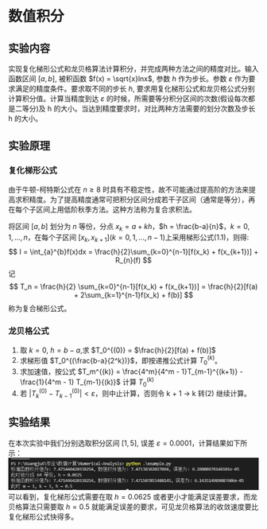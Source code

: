 # 数值积分

## 实验内容
实现复化梯形公式和龙贝格算法计算积分，并完成两种方法之间的精度对比。输入函数区间 $[a,b]$, 被积函数 $f(x) = \sqrt{x}lnx$, 参数 $h$ 作为步长。参数 $\varepsilon$ 作为要求满足的精度条件。要求取不同的步长 $h$, 要求用复化梯形公式和龙贝格公式分别计算积分值。计算当精度到达 $\varepsilon$ 的时候，所需要等分积分区间的次数(假设每次都是二等分)及 h 的大小。当达到精度要求时，对比两种方法需要的划分次数及步长 h 的大小。

## 实验原理
### 复化梯形公式
由于牛顿-柯特斯公式在 $n \geq 8$ 时具有不稳定性，故不可能通过提高阶的方法来提高求积精度。为了提高精度通常可把积分区间分成若干子区间（通常是等分），再在每个子区间上用低阶秋季方法。这种方法称为复合求积法。

将区间 $[a,b]$ 划分为 $n$ 等份，分点 $x_k = a + kh$，$h = \frac{b-a}{n}$，$k = 0,1,...,n$，在每个子区间 $[x_k, x_{k+1}](k=0, 1,...,n-1)$上采用梯形公式(1.1)，则得:
$$
I = \int_{a}^{b}f(x)dx = \frac{h}{2}\sum_{k=0}^{n-1}[f(x_k) + f(x_{k+1})] + R_{n}(f)
$$
记
$$
T_n = \frac{h}{2} \sum_{k=0}^{n-1}[f(x_k) + f(x_{k+1})] = \frac{h}{2}[f(a) + 2\sum_{k=1}^{n-1}f(x_k) + f(b)]
$$
称为复合梯形公式。

### 龙贝格公式
1. 取 $k=0$, $h=b-a$,求 $T_0^{(0)} = $\frac{h}{2}[f(a) + f(b)]$
2. 求梯形值 $T_0^{(\frac{b-a}{2^k})}$，即按递推公式计算 $T_0^{(k)}$。
3. 求加速值，按公式 $T_m^{(k)} = \frac{4^m}{4^m - 1}T_{m-1}^{(k+1)} - \frac{1}{4^m - 1} T_{m-1}{(k)}$ 计算 $T_0^{(k)}$
4. 若 $|T_k^{(0)} - T_{k-1}^{(0)}| < \varepsilon$，则中止计算，否则令 k + 1 -> k 转(2) 继续计算。

## 实验结果
在本次实验中我们分别选取积分区间 $[1,5]$, 误差 $\varepsilon = 0.0001$，计算结果如下所示：
![](../image/数值积分结果.png)
可以看到，复化梯形公式需要在取 $h = 0.0625$ 或者更小才能满足误差要求，而龙贝格算法只需要取 $h = 0.5$ 就能满足误差的要求，可见龙贝格算法的收敛速度要比复化梯形公式快得多。
